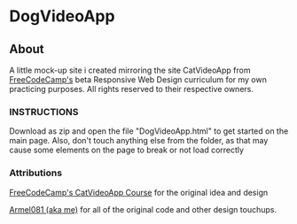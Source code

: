 # DogVideoApp

## About
A little mock-up site i created mirroring the site CatVideoApp from [FreeCodeCamp's](https://www.freecodecamp.org) beta Responsive Web Design curriculum for my own practicing purposes. All rights reserved to their respective owners.

### INSTRUCTIONS

Download as zip and open the file "DogVideoApp.html" to get started on the main page. Also, don't touch anything else from the folder, as that may cause some elements on the page to break or not load correctly

### Attributions

[FreeCodeCamp's CatVideoApp Course](https://www.freecodecamp.org/learn/2022/responsive-web-design/#learn-html-by-building-a-cat-photo-app) for the original idea and design

[Armel081 (aka me)](https://github.com/Armel081) for all of the original code and other design touchups.
